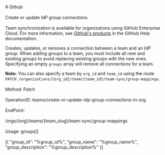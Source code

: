 <br>#     Github</br>
<br>Create or update IdP group connections</br>
<br>Team synchronization is available for organizations using GitHub Enterprise Cloud. For more information, see [GitHub's products](https://help.github.com/github/getting-started-with-github/githubs-products) in the GitHub Help documentation.

Creates, updates, or removes a connection between a team and an IdP group. When adding groups to a team, you must include all new and existing groups to avoid replacing existing groups with the new ones. Specifying an empty `groups` array will remove all connections for a team.

**Note:** You can also specify a team by `org_id` and `team_id` using the route `PATCH /organizations/{org_id}/team/{team_id}/team-sync/group-mappings`.</br>
<br>Method: Patch</br>
<br>OperationID: teams/create-or-update-idp-group-connections-in-org</br>
<br>EndPoint:</br>
<br>/orgs/{org}/teams/{team_slug}/team-sync/group-mappings</br>
<br>Usage: groups[]</br>
<br>[{
  "group_id": "%group_id%",
  "group_name": "%group_name%",
  "group_description": "%group_description%"
}]</br>
